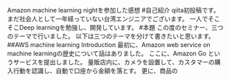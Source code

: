 Amazon machine learning nightを参加した感想
#自己紹介
qiita初投稿です。
まだ社会人として一年経っていない台湾エンジニアでございます。
一人でそこそこDeep learningを勉強し、開発しています。
#本題
この度のセミナー、三つのテーマで行いました。
以下は三つのテーマを分けて書きたいと思います。
##AWS machine learning Introduction
最初に、Amazon web service on machine learningの歴史について話はありました。
ここに、Amazon Go というサービスを提出しました。
量販店内に、カメラを設置して、カスタマーの購入行動を認識し、自動で口座から金額を落とす。
更に、商品の
